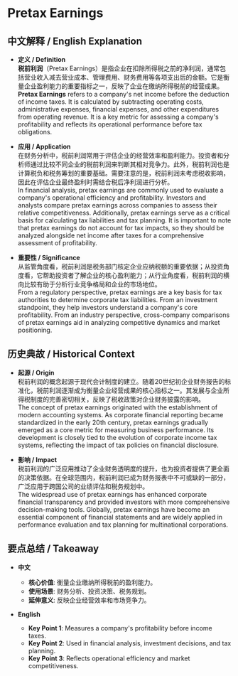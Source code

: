 # Pretax Earnings

## 中文解释 / English Explanation

* **定义 / Definition**  
  **税前利润**（Pretax Earnings）是指企业在扣除所得税之前的净利润，通常包括营业收入减去营业成本、管理费用、财务费用等各项支出后的金额。它是衡量企业盈利能力的重要指标之一，反映了企业在缴纳所得税前的经营成果。  
  **Pretax Earnings** refers to a company's net income before the deduction of income taxes. It is calculated by subtracting operating costs, administrative expenses, financial expenses, and other expenditures from operating revenue. It is a key metric for assessing a company's profitability and reflects its operational performance before tax obligations.

* **应用 / Application**  
  在财务分析中，税前利润常用于评估企业的经营效率和盈利能力。投资者和分析师通过比较不同企业的税前利润来判断其相对竞争力。此外，税前利润也是计算税负和税务筹划的重要基础。需要注意的是，税前利润未考虑税收影响，因此在评估企业最终盈利时需结合税后净利润进行分析。  
  In financial analysis, pretax earnings are commonly used to evaluate a company's operational efficiency and profitability. Investors and analysts compare pretax earnings across companies to assess their relative competitiveness. Additionally, pretax earnings serve as a critical basis for calculating tax liabilities and tax planning. It is important to note that pretax earnings do not account for tax impacts, so they should be analyzed alongside net income after taxes for a comprehensive assessment of profitability.

* **重要性 / Significance**  
  从监管角度看，税前利润是税务部门核定企业应纳税额的重要依据；从投资角度看，它帮助投资者了解企业的核心盈利能力；从行业角度看，税前利润的横向比较有助于分析行业竞争格局和企业的市场地位。  
  From a regulatory perspective, pretax earnings are a key basis for tax authorities to determine corporate tax liabilities. From an investment standpoint, they help investors understand a company's core profitability. From an industry perspective, cross-company comparisons of pretax earnings aid in analyzing competitive dynamics and market positioning.

## 历史典故 / Historical Context

* **起源 / Origin**  
  税前利润的概念起源于现代会计制度的建立。随着20世纪初企业财务报告的标准化，税前利润逐渐成为衡量企业经营成果的核心指标之一。其发展与企业所得税制度的完善密切相关，反映了税收政策对企业财务披露的影响。  
  The concept of pretax earnings originated with the establishment of modern accounting systems. As corporate financial reporting became standardized in the early 20th century, pretax earnings gradually emerged as a core metric for measuring business performance. Its development is closely tied to the evolution of corporate income tax systems, reflecting the impact of tax policies on financial disclosure.

* **影响 / Impact**  
  税前利润的广泛应用推动了企业财务透明度的提升，也为投资者提供了更全面的决策依据。在全球范围内，税前利润已成为财务报表中不可或缺的一部分，广泛应用于跨国公司的业绩评估和税务规划中。  
  The widespread use of pretax earnings has enhanced corporate financial transparency and provided investors with more comprehensive decision-making tools. Globally, pretax earnings have become an essential component of financial statements and are widely applied in performance evaluation and tax planning for multinational corporations.

## 要点总结 / Takeaway

* **中文**  
  - **核心价值**: 衡量企业缴纳所得税前的盈利能力。  
  - **使用场景**: 财务分析、投资决策、税务规划。  
  - **延伸意义**: 反映企业经营效率和市场竞争力。

* **English**  
  - **Key Point 1**: Measures a company's profitability before income taxes.  
  - **Key Point 2**: Used in financial analysis, investment decisions, and tax planning.  
  - **Key Point 3**: Reflects operational efficiency and market competitiveness.